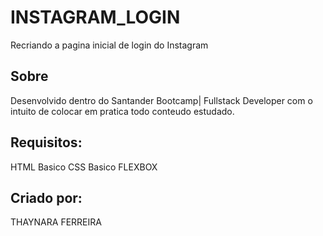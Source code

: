 # INSTAGRAM_LOGIN
Recriando a pagina inicial de login do Instagram

## Sobre
Desenvolvido dentro do Santander Bootcamp| Fullstack Developer com o intuito de colocar em pratica todo conteudo estudado.

## Requisitos:
HTML Basico
CSS Basico
FLEXBOX 

## Criado por:
THAYNARA FERREIRA

